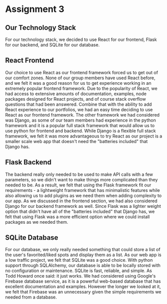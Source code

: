 # Assignment 3
## Our Technology Stack
For our technology stack, we decided to use React for our frontend, Flask for our backend, and SQLite for our database.

## React Frontend
Our choice to use React as our frontend framework forced us to get out of our comfort zones. None of our group members have used React before, and we felt it was a good reason for us to get experience working in an extremely popular frontend framework. Due to the popularity of React, we had access to extensive amounts of documentation, examples, node packages designed for React projects, and of course stack overflow questions that had been answered. Combine that with the ability to add React experience to our portfolios, we had an easy time deciding to use React as our frontend framework. The other framework we had considered was Django, as some of our team members had experience in the python framework and it is a popular full stack framework that would allow us to use python for frontend and backend. While Django is a flexible full stack framework, we felt it was more advantageous to try React as our project is a smaller scale web app that doesn't need the "batteries included" that Django has. 

## Flask Backend
The backend really only needed to be used to make API calls with a few parameters, so we didn't want to make things more complicated than they needed to be. As a result, we felt that using the Flask framework fit our requirements - a lightweight framework that has minimalistic features while also allowing us to add plugins as we need them when adding complexity to our app. As we discussed in the frontend section, we had also considered Django for our backend framework as well. Since Flask was a lighter weight option that didn't have all of the "batteries included" that Django has, we felt that using Flask was a more efficient option where we could install packages as we needed them. 

## SQLite Database
For our database, we only really needed something that could store a list of the user's favorited/liked spots and display them as a list. As our web app is a low traffic project, we felt that SQLite was a good choice. With python support through SQLAlchemy, our database is able to be locally stored with no configuration or maintenance. SQLite is fast, reliable, and simple. As Todd Howard once said: it just works. We had considered using Google's Firebase database service, as it is a powerful web-based database that has excellent documentation and examples. However the longer we looked at it, we felt that Firebase was an unnecessary given the simple requirements we needed from a database.